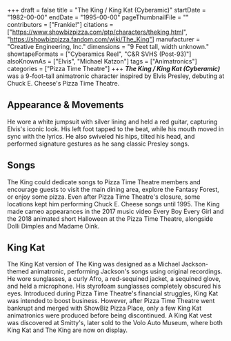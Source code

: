 +++
draft = false
title = "The King / King Kat (Cyberamic)"
startDate = "1982-00-00"
endDate = "1995-00-00"
pageThumbnailFile = ""
contributors = ["Frankie!"]
citations = ["https://www.showbizpizza.com/ptp/characters/theking.html", "https://showbizpizza.fandom.com/wiki/The_King"]
manufacturer = "Creative Engineering, Inc."
dimensions = "9 Feet tall, width unknown."
showtapeFormats = ["Cyberamics Reel", "C&R SVHS (Post-93)"]
alsoKnownAs = ["Elvis", "Michael Katzon"]
tags = ["Animatronics"]
categories = ["Pizza Time Theatre"]
+++
***The King / King Kat (Cyberamic)*** was a 9-foot-tall animatronic character inspired by Elvis Presley, debuting at Chuck E. Cheese's Pizza Time Theatre.

## Appearance & Movements

He wore a white jumpsuit with silver lining and held a red guitar, capturing Elvis's iconic look. His left foot tapped to the beat, while his mouth moved in sync with the lyrics. He also swiveled his hips, tilted his head, and performed signature gestures as he sang classic Presley songs.

## Songs

The King could dedicate songs to Pizza Time Theatre members and encourage guests to visit the main dining area, explore the Fantasy Forest, or enjoy some pizza. Even after Pizza Time Theatre's closure, some locations kept him performing Chuck E. Cheese songs until 1995.
The King made cameo appearances in the 2017 music video Every Boy Every Girl and the 2018 animated short Halloween at the Pizza Time Theatre, alongside Dolli Dimples and Madame Oink.

## King Kat

The King Kat version of The King was designed as a Michael Jackson-themed animatronic, performing Jackson's songs using original recordings. He wore sunglasses, a curly Afro, a red-sequined jacket, a sequined glove, and held a microphone. His styrofoam sunglasses completely obscured his eyes. Introduced during Pizza Time Theatre's financial struggles, King Kat was intended to boost business. However, after Pizza Time Theatre went bankrupt and merged with ShowBiz Pizza Place, only a few King Kat animatronics were produced before being discontinued.
A King Kat vest was discovered at Smitty's, later sold to the Volo Auto Museum, where both King Kat and The King are now on display.
